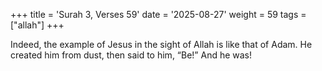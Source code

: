 +++
title = 'Surah 3, Verses 59'
date = '2025-08-27'
weight = 59
tags = ["allah"]
+++

Indeed, the example of Jesus in the sight of Allah is like that of Adam. He created him from dust, then said to him, “Be!” And he was!